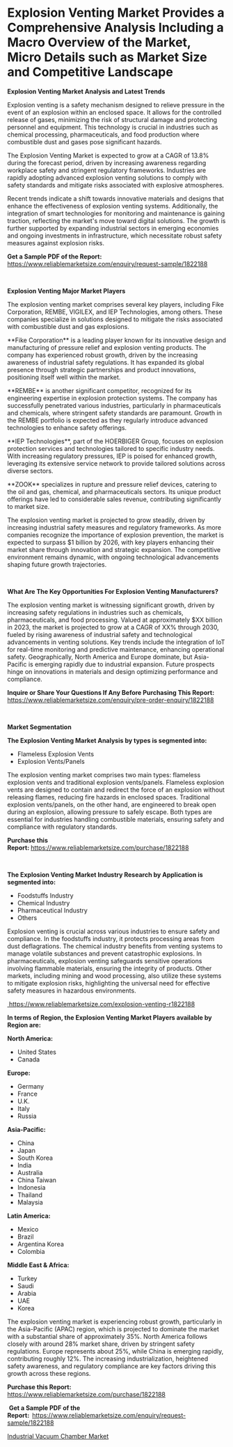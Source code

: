 <p><h1>Explosion Venting Market Provides a Comprehensive Analysis Including a Macro Overview of the Market, Micro Details such as Market Size and Competitive Landscape</h1></p><p><strong>Explosion Venting Market Analysis and Latest Trends</strong></p>
<p><p>Explosion venting is a safety mechanism designed to relieve pressure in the event of an explosion within an enclosed space. It allows for the controlled release of gases, minimizing the risk of structural damage and protecting personnel and equipment. This technology is crucial in industries such as chemical processing, pharmaceuticals, and food production where combustible dust and gases pose significant hazards.</p><p>The Explosion Venting Market is expected to grow at a CAGR of 13.8% during the forecast period, driven by increasing awareness regarding workplace safety and stringent regulatory frameworks. Industries are rapidly adopting advanced explosion venting solutions to comply with safety standards and mitigate risks associated with explosive atmospheres. </p><p>Recent trends indicate a shift towards innovative materials and designs that enhance the effectiveness of explosion venting systems. Additionally, the integration of smart technologies for monitoring and maintenance is gaining traction, reflecting the market's move toward digital solutions. The growth is further supported by expanding industrial sectors in emerging economies and ongoing investments in infrastructure, which necessitate robust safety measures against explosion risks.</p></p>
<p><strong>Get a Sample PDF of the Report:&nbsp;</strong> <a href="https://www.reliablemarketsize.com/enquiry/request-sample/1822188?utm_campaign=1789&utm_medium=2&utm_source=Github&utm_content=ia&utm_term=18022025&utm_id=explosion-venting">https://www.reliablemarketsize.com/enquiry/request-sample/1822188</a></p>
<p>&nbsp;</p>
<p><strong>Explosion Venting Major Market Players</strong></p>
<p><p>The explosion venting market comprises several key players, including Fike Corporation, REMBE, VIGILEX, and IEP Technologies, among others. These companies specialize in solutions designed to mitigate the risks associated with combustible dust and gas explosions.</p><p>**Fike Corporation** is a leading player known for its innovative design and manufacturing of pressure relief and explosion venting products. The company has experienced robust growth, driven by the increasing awareness of industrial safety regulations. It has expanded its global presence through strategic partnerships and product innovations, positioning itself well within the market.</p><p>**REMBE** is another significant competitor, recognized for its engineering expertise in explosion protection systems. The company has successfully penetrated various industries, particularly in pharmaceuticals and chemicals, where stringent safety standards are paramount. Growth in the REMBE portfolio is expected as they regularly introduce advanced technologies to enhance safety offerings.</p><p>**IEP Technologies**, part of the HOERBIGER Group, focuses on explosion protection services and technologies tailored to specific industry needs. With increasing regulatory pressures, IEP is poised for enhanced growth, leveraging its extensive service network to provide tailored solutions across diverse sectors.</p><p>**ZOOK** specializes in rupture and pressure relief devices, catering to the oil and gas, chemical, and pharmaceuticals sectors. Its unique product offerings have led to considerable sales revenue, contributing significantly to market size.</p><p>The explosion venting market is projected to grow steadily, driven by increasing industrial safety measures and regulatory frameworks. As more companies recognize the importance of explosion prevention, the market is expected to surpass $1 billion by 2026, with key players enhancing their market share through innovation and strategic expansion. The competitive environment remains dynamic, with ongoing technological advancements shaping future growth trajectories.</p></p>
<p>&nbsp;</p>
<p><strong>What Are The Key Opportunities For Explosion Venting Manufacturers?</strong></p>
<p><p>The explosion venting market is witnessing significant growth, driven by increasing safety regulations in industries such as chemicals, pharmaceuticals, and food processing. Valued at approximately $XX billion in 2023, the market is projected to grow at a CAGR of XX% through 2030, fueled by rising awareness of industrial safety and technological advancements in venting solutions. Key trends include the integration of IoT for real-time monitoring and predictive maintenance, enhancing operational safety. Geographically, North America and Europe dominate, but Asia-Pacific is emerging rapidly due to industrial expansion. Future prospects hinge on innovations in materials and design optimizing performance and compliance.</p></p>
<p><strong>Inquire or Share Your Questions If Any Before Purchasing This Report:</strong> <a href="https://www.reliablemarketsize.com/enquiry/pre-order-enquiry/1822188?utm_campaign=1789&utm_medium=2&utm_source=Github&utm_content=ia&utm_term=18022025&utm_id=explosion-venting">https://www.reliablemarketsize.com/enquiry/pre-order-enquiry/1822188</a></p>
<p>&nbsp;</p>
<p><strong>Market Segmentation</strong></p>
<p><strong>The Explosion Venting Market Analysis by types is segmented into:</strong></p>
<p><ul><li>Flameless Explosion Vents</li><li>Explosion Vents/Panels</li></ul></p>
<p><p>The explosion venting market comprises two main types: flameless explosion vents and traditional explosion vents/panels. Flameless explosion vents are designed to contain and redirect the force of an explosion without releasing flames, reducing fire hazards in enclosed spaces. Traditional explosion vents/panels, on the other hand, are engineered to break open during an explosion, allowing pressure to safely escape. Both types are essential for industries handling combustible materials, ensuring safety and compliance with regulatory standards.</p></p>
<p><strong>Purchase this Report:&nbsp;</strong><a href="https://www.reliablemarketsize.com/purchase/1822188?utm_campaign=1789&utm_medium=2&utm_source=Github&utm_content=ia&utm_term=18022025&utm_id=explosion-venting">https://www.reliablemarketsize.com/purchase/1822188</a></p>
<p>&nbsp;</p>
<p><strong>The Explosion Venting Market Industry Research by Application is segmented into:</strong></p>
<p><ul><li>Foodstuffs Industry</li><li>Chemical Industry</li><li>Pharmaceutical Industry</li><li>Others</li></ul></p>
<p><p>Explosion venting is crucial across various industries to ensure safety and compliance. In the foodstuffs industry, it protects processing areas from dust deflagrations. The chemical industry benefits from venting systems to manage volatile substances and prevent catastrophic explosions. In pharmaceuticals, explosion venting safeguards sensitive operations involving flammable materials, ensuring the integrity of products. Other markets, including mining and wood processing, also utilize these systems to mitigate explosion risks, highlighting the universal need for effective safety measures in hazardous environments.</p></p>
<p><a href="https://www.reliablemarketsize.com/explosion-venting-r1822188?utm_campaign=1789&utm_medium=2&utm_source=Github&utm_content=ia&utm_term=18022025&utm_id=explosion-venting">&nbsp;https://www.reliablemarketsize.com/explosion-venting-r1822188</a></p>
<p><strong>In terms of Region, the Explosion Venting Market Players available by Region are:</strong></p>
<p>
    <p> <strong> North America: </strong>
        <ul>
            <li>United States</li>
            <li>Canada</li>
        </ul>
        </p> 
    <p> <strong> Europe: </strong>
        <ul>
            <li>Germany</li>
            <li>France</li>
            <li>U.K.</li>
            <li>Italy</li>
            <li>Russia</li>
        </ul>
        </p> 
    <p> <strong> Asia-Pacific: </strong>
        <ul>
            <li>China</li>
            <li>Japan</li>
            <li>South Korea</li>
            <li>India</li>
            <li>Australia</li>
            <li>China Taiwan</li>
            <li>Indonesia</li>
            <li>Thailand</li>
            <li>Malaysia</li>
        </ul>
        </p> 
    <p> <strong> Latin America: </strong>
        <ul>
            <li>Mexico</li>
            <li>Brazil</li>
            <li>Argentina Korea</li>
            <li>Colombia</li>
        </ul>
        </p> 
    <p> <strong> Middle East & Africa: </strong>
        <ul>
            <li>Turkey</li>
            <li>Saudi</li>
            <li>Arabia</li>
            <li>UAE</li>
            <li>Korea</li>
        </ul>
    </p>
    </p>
<p><p>The explosion venting market is experiencing robust growth, particularly in the Asia-Pacific (APAC) region, which is projected to dominate the market with a substantial share of approximately 35%. North America follows closely with around 28% market share, driven by stringent safety regulations. Europe represents about 25%, while China is emerging rapidly, contributing roughly 12%. The increasing industrialization, heightened safety awareness, and regulatory compliance are key factors driving this growth across these regions.</p></p>
<p><strong>Purchase this Report: </strong><a href="https://www.reliablemarketsize.com/purchase/1822188?utm_campaign=1789&utm_medium=2&utm_source=Github&utm_content=ia&utm_term=18022025&utm_id=explosion-venting">https://www.reliablemarketsize.com/purchase/1822188</a></p>
<p>&nbsp;<strong>Get a Sample PDF of the Report:&nbsp;&nbsp;</strong><a href="https://www.reliablemarketsize.com/enquiry/request-sample/1822188?utm_campaign=1789&utm_medium=2&utm_source=Github&utm_content=ia&utm_term=18022025&utm_id=explosion-venting">https://www.reliablemarketsize.com/enquiry/request-sample/1822188</a></p>
<p><strong></strong></p>
<p><p><a href="https://github.com/XavierTyler76/Market-Research-Report-List-1/blob/main/industrial-vacuum-chamber-market.md?utm_campaign=1789&utm_medium=2&utm_source=Github&utm_content=ia&utm_term=18022025&utm_id=explosion-venting">Industrial Vacuum Chamber Market</a></p></p>